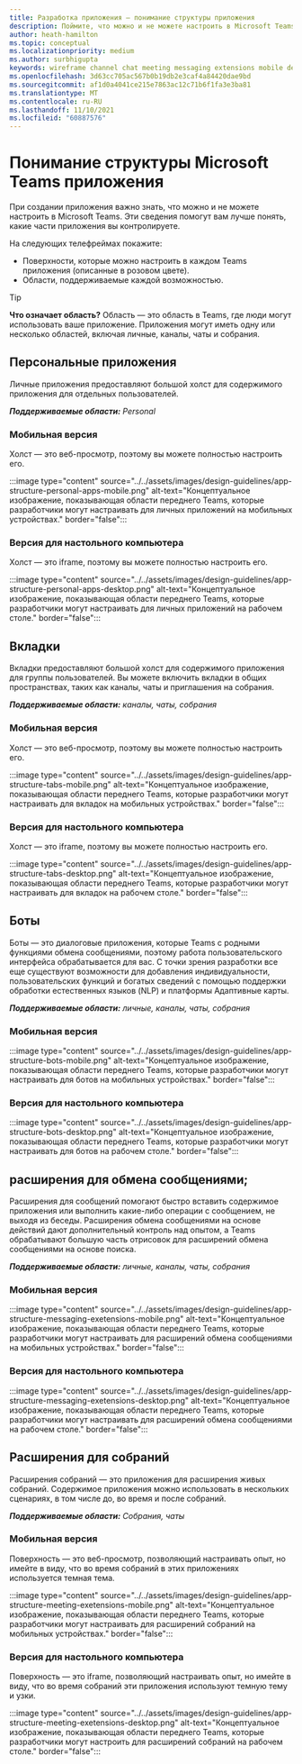 ```yaml
---
title: Разработка приложения — понимание структуры приложения
description: Поймите, что можно и не можете настроить в Microsoft Teams при разработке приложения.
author: heath-hamilton
ms.topic: conceptual
ms.localizationpriority: medium
ms.author: surbhigupta
keywords: wireframe channel chat meeting messaging extensions mobile desktop
ms.openlocfilehash: 3d63cc705ac567b0b19db2e3caf4a84420dae9bd
ms.sourcegitcommit: af1d0a4041ce215e7863ac12c71b6f1fa3e3ba81
ms.translationtype: MT
ms.contentlocale: ru-RU
ms.lasthandoff: 11/10/2021
ms.locfileid: "60887576"
---
```

# <a name="understand-the-microsoft-teams-app-structure"></a>Понимание структуры Microsoft Teams приложения

При создании приложения важно знать, что можно и не можете настроить в Microsoft Teams. Эти сведения помогут вам лучше понять, какие части приложения вы контролируете.

На следующих телефреймах покажите:

* Поверхности, которые можно настроить в каждом Teams приложения (описанные в розовом цвете).
* Области, поддерживаемые каждой возможностью.

> [!TIP]
> **Что означает область?** Область — это область в Teams, где люди могут использовать ваше приложение. Приложения могут иметь одну или несколько областей, включая личные, каналы, чаты и собрания.

## <a name="personal-apps"></a>Персональные приложения

Личные приложения предоставляют большой холст для содержимого приложения для отдельных пользователей.

***Поддерживаемые области:** Personal*

### <a name="mobile"></a>Мобильная версия

Холст — это веб-просмотр, поэтому вы можете полностью настроить его.

:::image type="content" source="../../assets/images/design-guidelines/app-structure-personal-apps-mobile.png" alt-text="Концептуальное изображение, показывающая области переднего Teams, которые разработчики могут настраивать для личных приложений на мобильных устройствах." border="false":::

### <a name="desktop"></a>Версия для настольного компьютера

Холст — это iframe, поэтому вы можете полностью настроить его.

:::image type="content" source="../../assets/images/design-guidelines/app-structure-personal-apps-desktop.png" alt-text="Концептуальное изображение, показывающая области переднего Teams, которые разработчики могут настраивать для личных приложений на рабочем столе." border="false":::

## <a name="tabs"></a>Вкладки

Вкладки предоставляют большой холст для содержимого приложения для группы пользователей. Вы можете включить вкладки в общих пространствах, таких как каналы, чаты и приглашения на собрания.

***Поддерживаемые области:** каналы, чаты, собрания*

### <a name="mobile"></a>Мобильная версия

Холст — это веб-просмотр, поэтому вы можете полностью настроить его.

:::image type="content" source="../../assets/images/design-guidelines/app-structure-tabs-mobile.png" alt-text="Концептуальное изображение, показывающая области переднего Teams, которые разработчики могут настраивать для вкладок на мобильных устройствах." border="false":::

### <a name="desktop"></a>Версия для настольного компьютера

Холст — это iframe, поэтому вы можете полностью настроить его.

:::image type="content" source="../../assets/images/design-guidelines/app-structure-tabs-desktop.png" alt-text="Концептуальное изображение, показывающая области переднего Teams, которые разработчики могут настраивать для вкладок на рабочем столе." border="false":::

## <a name="bots"></a>Боты

Боты — это диалоговые приложения, которые Teams с родными функциями обмена сообщениями, поэтому работа пользовательского интерфейса обрабатывается для вас. С точки зрения разработки все еще существуют возможности для добавления индивидуальности, пользовательских функций и богатых сведений с помощью поддержки обработки естественных языков (NLP) и платформы Адаптивные карты.

***Поддерживаемые области:** личные, каналы, чаты, собрания*

### <a name="mobile"></a>Мобильная версия

:::image type="content" source="../../assets/images/design-guidelines/app-structure-bots-mobile.png" alt-text="Концептуальное изображение, показывающая области переднего Teams, которые разработчики могут настраивать для ботов на мобильных устройствах." border="false":::

### <a name="desktop"></a>Версия для настольного компьютера

:::image type="content" source="../../assets/images/design-guidelines/app-structure-bots-desktop.png" alt-text="Концептуальное изображение, показывающая области переднего Teams, которые разработчики могут настраивать для ботов на рабочем столе." border="false":::

## <a name="messaging-extensions"></a>расширения для обмена сообщениями;

Расширения для сообщений помогают быстро вставить содержимое приложения или выполнить какие-либо операции с сообщением, не выходя из беседы. Расширения обмена сообщениями на основе действий дают дополнительный контроль над опытом, а Teams обрабатывают большую часть отрисовок для расширений обмена сообщениями на основе поиска.

***Поддерживаемые области:** личные, каналы, чаты, собрания*

### <a name="mobile"></a>Мобильная версия

:::image type="content" source="../../assets/images/design-guidelines/app-structure-messaging-exetensions-mobile.png" alt-text="Концептуальное изображение, показывающая области переднего Teams, которые разработчики могут настраивать для расширений обмена сообщениями на мобильных устройствах." border="false":::

### <a name="desktop"></a>Версия для настольного компьютера

:::image type="content" source="../../assets/images/design-guidelines/app-structure-messaging-exetensions-desktop.png" alt-text="Концептуальное изображение, показывающая области переднего Teams, которые разработчики могут настраивать для расширений обмена сообщениями на рабочем столе." border="false":::

## <a name="meeting-extensions"></a>Расширения для собраний

Расширения собраний — это приложения для расширения живых собраний. Содержимое приложения можно использовать в нескольких сценариях, в том числе до, во время и после собраний.

***Поддерживаемые области:** Собрания, чаты*

### <a name="mobile"></a>Мобильная версия

Поверхность — это веб-просмотр, позволяющий настраивать опыт, но имейте в виду, что во время собраний в этих приложениях используется темная тема.

:::image type="content" source="../../assets/images/design-guidelines/app-structure-meeting-exetensions-mobile.png" alt-text="Концептуальное изображение, показывающая области переднего Teams, которые разработчики могут настраивать для расширений собраний на мобильных устройствах." border="false":::

### <a name="desktop"></a>Версия для настольного компьютера

Поверхность — это iframe, позволяющий настраивать опыт, но имейте в виду, что во время собраний эти приложения используют темную тему и узки.

:::image type="content" source="../../assets/images/design-guidelines/app-structure-meeting-exetensions-desktop.png" alt-text="Концептуальное изображение, показывающая области переднего Teams, которые разработчики могут настроить для расширений собраний на рабочем столе." border="false":::

